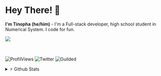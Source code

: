 # Hey There! 👋

**I'm Tinopha (he/him)** - I'm a Full-stack developer, high school student in Numerical System. I code for fun.

  <a href="https://skillicons.dev">
    <img src="https://skillicons.dev/icons?i=html,css,raspberrypi,visualstudio,vscode,blender,ps,pr,ae," />
  </a>

ㅤ

![ProfilViews](https://komarev.com/ghpvc/?username=Tinopha&color=green)
![Twitter](https://img.shields.io/badge/Follow-%40Tinopha-blue.svg?style=flat&logo=twitter)
![Guilded](https://img.shields.io/badge/Guilded-%40Tinopha-yellow.svg?style=flat&logo=guilded)

<details>
  <summary>⚡ Github Stats</summary>
  
<a href="#">![Github stats](https://github-readme-stats.vercel.app/api?username=tinopha&color=fff&icon_color=79ff97&text_color=9f9f9f&bg_color=151515&count_private=true&hide_border=true&line_height=20)</a>
  <a href="#">![Top Langs](https://github-readme-stats.vercel.app/api/top-langs/?username=tinopha&layout=compact&color=fff&icon_color=79ff97&text_color=9f9f9f&bg_color=151515&count_private=true&hide_border=true)
</details>
